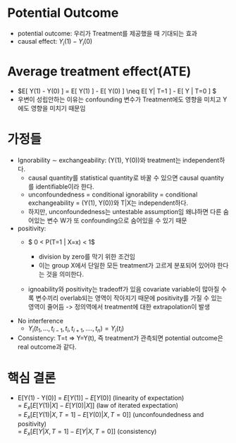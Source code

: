 # Potential Outcome
* potential outcome: 우리가 Treatment를 제공했을 때 기대되는 효과
* causal effect: $Y_i{(1)} - Y_i{(0)}$


# Average treatment effect(ATE)
* $E[ Y(1) - Y(0) ] = E[ Y(1) ] - E[ Y(0) ] \neq E[ Y| T=1 ] - E[ Y | T=0 ] $
* 우변이 성립안하는 이유는 confounding 변수가 Treatment에도 영향을 미치고 Y에도 영향을 미치기 때문임

# 가정들
* Ignorability $\sim$ exchangeability: (Y(1), Y(0))와 treatment는 independent하다.
    * causal quantity를 statistical quantity로 바꿀 수 있으면 causal quantity를 identifiable이라 한다.
    * unconfoundedness = conditional ignorability = conditional exchangeability =  (Y(1), Y(0))와 T|X는 independent하다.
    * 하지만, unconfoundedness는 untestable assumption임 왜냐하면 다른 숨어있는 변수 W가 또 confounding으로 숨어있을 수 있기 때문
* positivity:
    * $ 0 < P(T=1 | X=x) < 1$
      * division by zero를 막기 위한 조건임
      * 이는 group X에서 단일한 모든 treatment가 고르게 분포되어 있어야 한다는 것을 의미한다.

  * ignoability와 positivity는 tradeoff가 있음 covariate variable이 많아질 수록 변수끼리 overlab되는 영역이 작아지기 때문에 positivity를 가질 수 있는 영역이 줄어듬 -> 정의역에서 treatment에 대한 extrapolation이 발생
* No interference
    * $Y_i {(t_1,... ,t_{i-1}, t_i, t_{i+1}, ...., t_n)} = Y_i{(t_i)}$
* Consistency: T=t => Y=Y(t), 즉 treatment가 관측되면 potential outcome은 real outcome과 같다.

# 핵심 결론
* E[Y(1) - Y(0)] = $E[ Y(1) ] - E[ Y(0) ]$ (linearity of expectation)<br>
                  = $E_x[E[ Y(1)|X ] - E[ Y(0) |X]]$ (law of iterated expectation)<br>
                  = $E_x[E[ Y(1)|X, T=1 ] - E[ Y(0) |X, T=0]]$ (unconfoundedness and positivity)<br>
                  = $E_x[E[ Y|X, T=1 ] - E[ Y |X, T=0]]$ (consistency)
